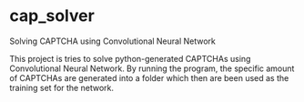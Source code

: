 # cap_solver
Solving CAPTCHA using Convolutional Neural Network

This project is tries to solve python-generated CAPTCHAs using Convolutional Neural Network. By running the program, the specific amount of CAPTCHAs are generated into a folder which then are been used as the training set for the network.
